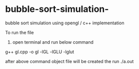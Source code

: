 # bubble-sort-simulation-
bubble sort simulation using opengl / c++ implementation

To run the file 
1. open terminal and run below command

g++ gl.cpp -o gl -lGL -lGLU -lglut

after above command object file will be created 
the run
./a.out

